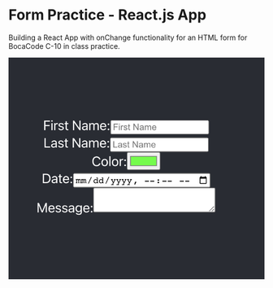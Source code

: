 # Form Practice - React.js App
Building a React App with onChange functionality for an HTML form for BocaCode C-10 in class practice.

![screen shot](./public/readme.png)